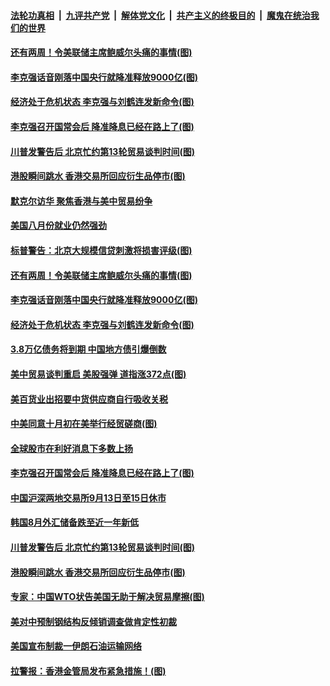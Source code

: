 ####  [法轮功真相](../../../../basic/blob/master/README.md?t=09061826) &nbsp;|&nbsp; [九评共产党](../../../../9ping.md/blob/master/README.md?t=09061826) &nbsp;|&nbsp; [解体党文化](../../../../jtdwh.md/blob/master/README.md?t=09061826)  &nbsp;|&nbsp; [共产主义的终极目的](../../../../gczydzjmd.md/blob/master/README.md?t=09061826) &nbsp;|&nbsp; [魔鬼在统治我们的世界](../../../../mgztzwmdsj.md/blob/master/README.md?t=09061826) 

#### [还有两周！令美联储主席鲍威尔头痛的事情(图)](../pages/p5/906374.md?t=09061826) 

#### [李克强话音刚落中国央行就降准释放9000亿(图)](../pages/p5/906428.md?t=09061826) 

#### [经济处于危机状态 李克强与刘鹤连发新命令(图)](../pages/p5/906309.md?t=09061826) 

#### [李克强召开国常会后 降准降息已经在路上了(图)](../pages/p5/906311.md?t=09061826) 

#### [川普发警告后 北京忙约第13轮贸易谈判时间(图)](../pages/p5/906299.md?t=09061826) 

#### [港股瞬间跳水 香港交易所回应衍生品停市(图)](../pages/p5/906295.md?t=09061826) 

#### [默克尔访华 聚焦香港与美中贸易纷争](../pages/p5/906433.md?t=09061826) 

#### [美国八月份就业仍然强劲](../pages/p5/906432.md?t=09061826) 

#### [标普警告：北京大规模信贷刺激将损害评级(图)](../pages/p5/906347.md?t=09061826) 

#### [还有两周！令美联储主席鲍威尔头痛的事情(图)](../pages/p5/906374.md?t=09061826) 

#### [李克强话音刚落中国央行就降准释放9000亿(图)](../pages/p5/906428.md?t=09061826) 

#### [经济处于危机状态 李克强与刘鹤连发新命令(图)](../pages/p5/906309.md?t=09061826) 

#### [3.8万亿债务将到期 中国地方债引爆倒数](../pages/p5/906364.md?t=09061826) 

#### [美中贸易谈判重启 美股强弹 道指涨372点(图)](../pages/p5/906363.md?t=09061826) 

#### [美百货业出招要中货供应商自行吸收关税](../pages/p5/906362.md?t=09061826) 

#### [中美同意十月初在美举行经贸磋商(图)](../pages/p5/906357.md?t=09061826) 

#### [全球股市在利好消息下多数上扬](../pages/p5/906353.md?t=09061826) 

#### [李克强召开国常会后 降准降息已经在路上了(图)](../pages/p5/906311.md?t=09061826) 

#### [中国沪深两地交易所9月13日至15日休市](../pages/p5/906325.md?t=09061826) 

#### [韩国8月外汇储备跌至近一年新低](../pages/p5/906324.md?t=09061826) 

#### [川普发警告后 北京忙约第13轮贸易谈判时间(图)](../pages/p5/906299.md?t=09061826) 

#### [港股瞬间跳水 香港交易所回应衍生品停市(图)](../pages/p5/906295.md?t=09061826) 

#### [专家：中国WTO状告美国无助于解决贸易摩擦(图)](../pages/p5/906284.md?t=09061826) 

#### [美对中预制钢结构反倾销调查做肯定性初裁](../pages/p5/906283.md?t=09061826) 

#### [美国宣布制裁一伊朗石油运输网络](../pages/p5/906282.md?t=09061826) 

#### [拉警报：香港金管局发布紧急措施！(图)](../pages/p5/906214.md?t=09061826) 

